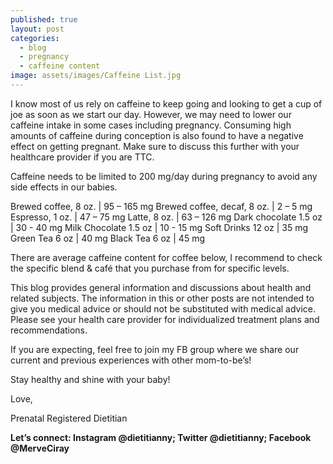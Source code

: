 ```yaml
---
published: true
layout: post
categories:
  - blog
  - pregnancy
  - caffeine content
image: assets/images/Caffeine List.jpg
---
```


I know most of us rely on caffeine to keep going and looking to get a cup of joe as soon as we start our day. However, we may need to lower our caffeine intake in some cases including pregnancy. Consuming high amounts of caffeine during conception is also found to have a negative effect on getting pregnant. Make sure to discuss this further with your healthcare provider if you are TTC.

Caffeine needs to be limited to 200 mg/day during pregnancy to avoid any side effects in our babies.

Brewed coffee, 8 oz.  |  95 – 165 mg
Brewed coffee, decaf, 8 oz.  |  2 – 5 mg
Espresso, 1 oz.  |  47 – 75 mg
Latte, 8 oz.  |  63 – 126 mg
Dark chocolate 1.5 oz | 30 - 40 mg
Milk Chocolate 1.5 oz | 10 - 15 mg
Soft Drinks 12 oz | 35 mg
Green Tea 6 oz | 40 mg
Black Tea 6 oz | 45 mg

There are average caffeine content for coffee below, I recommend to check the specific blend & café that you purchase from for specific levels.

This blog provides general information and discussions about health and related subjects. The information in this or other posts are not intended to give you medical advice or should not be substituted with medical advice. Please see your health care provider for individualized treatment plans and recommendations.

If you are expecting, feel free to join my FB group where we share our current and previous experiences with other mom-to-be’s! 

Stay healthy and shine with your baby!

Love,

Prenatal Registered Dietitian


**Let’s connect: Instagram @dietitianny; Twitter @dietitianny; Facebook @MerveCiray**
